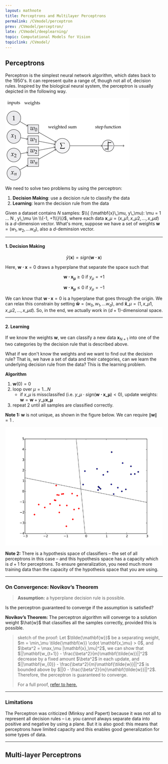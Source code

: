 ```yaml
---
layout: mathnote
title: Perceptrons and Multilayer Perceptrons 
permalink: /CVmodel/perceptron
prev: /CVmodel/perceptron/
late: /CVmodel/deeplearning/
topic: Computational Models for Vision
topiclink: /CVmodel/
---
```


## Perceptrons

Perceptron is the simplest neural network algorithm, which dates back to the 1950's. It can represent quite a range of, though not all of, decision rules. Inspired by the biological neural system, the perceptron is usually depicted in the following way. 


<img src="\assets\img\notes\computational-vision-model\perceptron.png" alt="SchematicFigure" class="img-responsive center-block">

We need to solve two problems by using the perceptron:

1. **Decision Making**: use a decision rule to classify the data 
2. **Learning**: learn the decision rule from the data

Given a dataset contains $N$ samples: $\\{ (\mathbf{x}\_\mu, y\_\mu): \mu = 1 ... N , y\_\mu \in \\{-1, +1\\}\\}$, where each data $\mathbf{x}\_\mu = (x\_{\mu 1}, x\_{\mu 2}, ..., x\_{\mu d})$ is a $d$-dimension vector. What's more, suppose we have a set of weights $\mathbf{w}= (w_1, w_2, ... w_d)$, also a $d$-deminsion vector.

<hr>

#### 1. Decision Making

$$\hat{y}(\mathbf{x}) = sign(\mathbf{w \cdot x})$$

Here, $\mathbf{w \cdot x} = 0$ draws a hyperplane that separate the space such that 

$$\mathbf{w \cdot x_\mu} \geq 0 \text{ if } y_\mu = +1$$

$$\mathbf{w \cdot x_\mu} \leq 0 \text{ if } y_\mu = -1$$

We can know that $\mathbf{w \cdot x} = 0$ is a hyperplane that goes through the origin. We can relax this constrain by setting $\mathbf{\hat{w}} = (w_0, w_1, ... w_d)$, and $\mathbf{\hat{x}}\_{\mu} = (1, x\_{\mu 1},x\_{\mu 2}, ..., x\_{\mu d})$. So, in the end, we actually work in $(d + 1)$-dimensional space.

<hr>

#### 2. Learning

If we know the weights $\mathbf{w}$, we can classify a new data $\mathbf{x}_{N+1}$ into one of the two categories by the decision rule that is described above.

What if we don't know the weights and we want to find out the decision rule? That is, we have a set of data and their categories, can we learn the underlying decision rule from the data? This is the learning problem. 

**Algorithm**

1. $\mathbf{w}(0) = 0$
2. loop over $\mu = 1 ... N$
	- if $x\_\mu$ is missclassifed (i.e. $y\_\mu \cdot sign(\mathbf{w \cdot x\_\mu}) < 0$), update weights: $\mathbf{w} = \mathbf{w} + y\_\mu \mathbf{x\_\mu}$
3. repeat 2 until all samples are classified correctly.

**Note 1:** $\mathbf{w}$ is not unique, as shown in the figure below. We can require $\|\mathbf{w}\|=1$ .

<img src="\assets\img\notes\computational-vision-model\Perceptron_multiweight.png" alt="SchematicFigure" class="img-responsive center-block">

**Note 2:** There is a hypothesis space of classifiers – the set of all perceptrons in this case – and this hypothesis space has a capacity which is $d + 1$ for perceptrons. To ensure generalization, you need much more training data than the capacity of the hypothesis space that you are using.

<hr>

### On Convergence: Novikov’s Theorem 

>**Assumption:** a hyperplane decision rule is possible.

Is the perceptron guaranteed to converge if the assumption is satisfied?

<div class="theorem"> <strong>Novikov’s Theorem:</strong> The perceptron algorithm will converge to a solution weight $\hat{w}$ that classifies all the samples correctly, provided this is possible.</div>

<blockquote class="proof">
<p>sketch of the proof: Let $\tilde{\mathbf{w}}$ be a separating weight, $m = \min_\mu \tilde{\mathbf{w}} \cdot \mathbf{x_\mu} > 0$, and $\beta^2 = \max_\mu |\mathbf{x}_\mu|^2$, we can show that $||\mathbf{w_{t+1}} - \frac{\beta^2}{m}\mathbf{\tilde{w}}||^2$ decrease by a fixed amount $\beta^2$ in each update, and  $||\mathbf{w_{0}} - \frac{\beta^2}{m}\mathbf{\tilde{w}}||^2$ is bounded above by $||0 - \frac{\beta^2}{m}\mathbf{\tilde{w}}||^2$. Therefore, the perceptron is guaranteed to converge.</p>
<p>For a full proof, <a href="http://cs229.stanford.edu/notes/cs229-notes6.pdf">refer to here.</a></p>
</blockquote>

<hr>

### Limitations

The Perceptron was criticized (Minksy and Papert) because it was not all to represent all decision rules – i.e. you cannot always separate data into positive and negative by using a plane. But it is also good: this means that perceptrons have limited capacity and this enables good generalization for some types of data.

<hr>

## Multi-layer Perceptrons